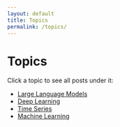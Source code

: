 ```yaml
---
layout: default
title: Topics
permalink: /topics/
---
```


# Topics

Click a topic to see all posts under it:

<ul>
  <li><a href="/large-language-models/">Large Language Models</a></li>
  <li><a href="/deep-learning/">Deep Learning</a></li>
  <li><a href="/time-series/">Time Series</a></li>
  <li><a href="/machine-learning/">Machine Learning</a></li>
</ul>
